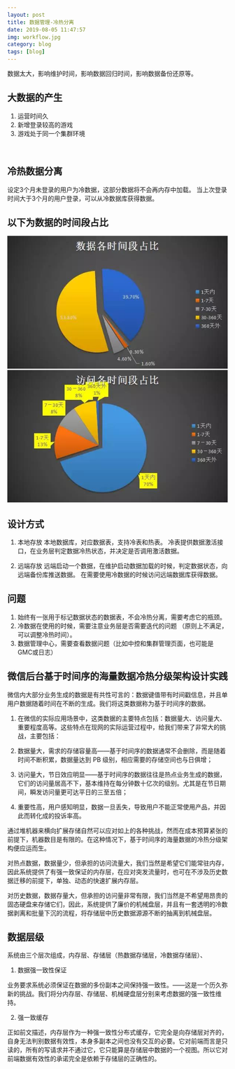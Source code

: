 ```yaml
---
layout: post
title: 数据管理-冷热分离
date: 2019-08-05 11:47:57
img: workflow.jpg
category: blog
tags: [blog]
---
```

数据太大，影响维护时间，影响数据回归时间，影响数据备份还原等。

## 大数据的产生

1. 运营时间久
2. 新增登录较高的游戏
3. 游戏处于同一个集群环境

<br/>

## 冷热数据分离

设定3个月未登录的用户为冷数据，这部分数据将不会再内存中加载。
当上次登录时间大于3个月的用户登录，可以从冷数据库获得数据。

## 以下为数据的时间段占比
![avatar](/assets/img/db_1.jpg)
![avatar](/assets/img/db_2.jpg)

## 设计方式

1. 本地存放
本地数据库，对应数据表，支持冷表和热表。
冷表提供数据激活接口，在业务层判定数据冷热状态，并决定是否调用激活数据。

2. 远端存放
远端启动一个数据，在维护启动数据加载的时候，判定数据状态，向远端备份库推送数据。
在需要使用冷数据的时候访问远端数据库获得数据。

## 问题

1. 始终有一张用于标记数据状态的数据表，不会冷热分离，需要考虑它的瓶颈。
2. 冷数据在使用的时候，需要注意业务层是否需要迭代的问题 （原则上不满足，可以调整冷热时间）。
3. 数据管理中心，需要查看数据问题（比如中控和集群管理页面，也可能是GMC或日志）

## 微信后台基于时间序的海量数据冷热分级架构设计实践

微信内大部分业务生成的数据是有共性可言的：数据键值带有时间戳信息，并且单用户数据随着时间在不断的生成。我们将这类数据称为基于时间序的数据。

1. 在微信的实际应用场景中，这类数据的主要特点包括：数据量大、访问量大、重要程度高等。这些特点在现网的实际运营过程中，给我们带来了非常大的挑战，主要包括：

2. 数据量大，需求的存储容量高――基于时间序的数据通常不会删除，而是随着时间不断积累，数据量达到 PB 级别，相应需要的存储空间也与日俱增；

3. 访问量大，节日效应明显――基于时间序的数据往往是热点业务生成的数据，它们的访问量居高不下，基本维持在每分钟数十亿次的级别。尤其是在节日期间，瞬发访问量更可达平日的三至五倍；

4. 重要性高，用户感知明显，数据一旦丢失，导致用户不能正常使用产品，并因此而转化成的投诉率高。

通过堆机器来横向扩展存储自然可以应对如上的各种挑战，然而在成本预算紧张的前提下，机器数目是有限的。在这种情况下，基于时间序的海量数据的冷热分级架构便应运而生。

对热点数据，数据量少，但承担的访问流量大，我们当然是希望它们能常驻内存，因此系统提供了有强一致保证的内存层，在应对突发流量时，也可在不涉及历史数据迁移的前提下，单独、动态的快速扩展内存层。

对历史数据，数据存量大，但承担的访问量非常有限，我们当然是不希望用昂贵的固态硬盘来存储它们，因此，系统提供了廉价的机械盘层，并且有一套透明的冷数据剥离和批量下沉的流程，将存储层中历史数据源源不断的抽离到机械盘层。

## 数据层级

系统由三个层次组成，内存层、存储层（热数据存储层，冷数据存储层）、

1. 数据强一致性保证
 
业务要求系统必须保证在数据的多份副本之间保持强一致性。――这是一个历久弥新的挑战。我们将分内存层、存储层、机械硬盘层分别来考虑数据的强一致性维持。

2. 强一致缓存
 
正如前文描述，内存层作为一种强一致性分布式缓存，它完全是向存储层对齐的，自身无法判别数据有效性，本身多副本之间也没有交互的必要。它对前端而言是只读的，所有的写请求并不通过它，它只能算是存储层中数据的一个视图。所以它对前端数据有效性的承诺完全是依赖于存储层的正确性的。